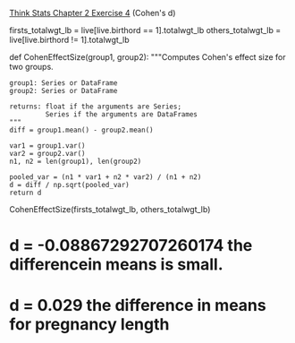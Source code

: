 [Think Stats Chapter 2 Exercise 4](http://greenteapress.com/thinkstats2/html/thinkstats2003.html#toc24) (Cohen's d)


firsts_totalwgt_lb = live[live.birthord == 1].totalwgt_lb
others_totalwgt_lb = live[live.birthord != 1].totalwgt_lb

def CohenEffectSize(group1, group2):
    """Computes Cohen's effect size for two groups.
    
    group1: Series or DataFrame
    group2: Series or DataFrame
    
    returns: float if the arguments are Series;
             Series if the arguments are DataFrames
    """
    diff = group1.mean() - group2.mean()

    var1 = group1.var()
    var2 = group2.var()
    n1, n2 = len(group1), len(group2)

    pooled_var = (n1 * var1 + n2 * var2) / (n1 + n2)
    d = diff / np.sqrt(pooled_var)
    return d
 
 CohenEffectSize(firsts_totalwgt_lb, others_totalwgt_lb)

# d = -0.08867292707260174 the differencein means is small. 
# d = 0.029 the difference in means for pregnancy length
